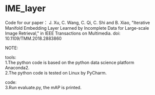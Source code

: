 # IME_layer
Code for our paper：
J. Xu, C. Wang, C. Qi, C. Shi and B. Xiao, "Iterative Manifold Embedding Layer Learned by Incomplete Data for Large-scale Image Retrieval," in IEEE Transactions on Multimedia.
doi: 10.1109/TMM.2018.2883860

NOTE:

tools:
</br>1.The python code is based on the python data science platform Anaconda2.
</br>2.The python code is tested on Linux by PyCharm.

code:
</br>3.Run evaluate.py, the mAP is printed.
